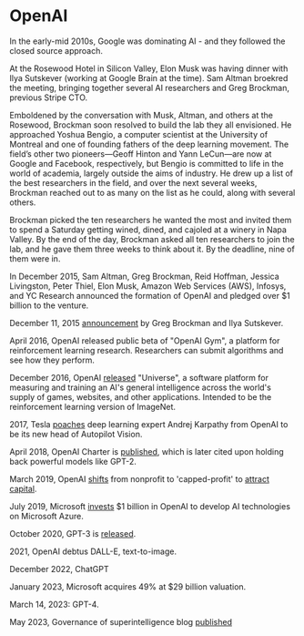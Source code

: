 # OpenAI

In the early-mid 2010s, Google was dominating AI - and they followed the closed source approach.

At the Rosewood Hotel in Silicon Valley, Elon Musk was having dinner with Ilya Sutskever (working at Google Brain at the time). Sam Altman broekred the meeting, bringing together several AI researchers and Greg Brockman, previous Stripe CTO.

Emboldened by the conversation with Musk, Altman, and others at the Rosewood, Brockman soon resolved to build the lab they all envisioned. He approached Yoshua Bengio, a computer scientist at the University of Montreal and one of founding fathers of the deep learning movement. The field’s other two pioneers—Geoff Hinton and Yann LeCun—are now at Google and Facebook, respectively, but Bengio is committed to life in the world of academia, largely outside the aims of industry. He drew up a list of the best researchers in the field, and over the next several weeks, Brockman reached out to as many on the list as he could, along with several others.

Brockman picked the ten researchers he wanted the most and invited them to spend a Saturday getting wined, dined, and cajoled at a winery in Napa Valley. By the end of the day, Brockman asked all ten researchers to join the lab, and he gave them three weeks to think about it. By the deadline, nine of them were in.

In December 2015, Sam Altman, Greg Brockman, Reid Hoffman, Jessica Livingston, Peter Thiel, Elon Musk, Amazon Web Services (AWS), Infosys, and YC Research announced the formation of OpenAI and pledged over $1 billion to the venture. 

December 11, 2015 [announcement](https://archive.is/RcWJF) by Greg Brockman and Ilya Sutskever.

April 2016, OpenAI released public beta of "OpenAI Gym", a platform for reinforcement learning research. Researchers can submit algorithms and see how they perform.

December 2016, OpenAI [released](https://web.archive.org/web/20170101002022/http://www.theregister.co.uk/2016/12/05/openai_universe_reinforcement_learning/) "Universe", a software platform for measuring and training an AI's general intelligence across the world's supply of games, websites, and other applications. Intended to be the reinforcement learning version of ImageNet.

2017, Tesla [poaches](https://archive.is/WZaV6) deep learning expert Andrej Karpathy from OpenAI to be its new head of Autopilot Vision.


April 2018, OpenAI Charter is [published](https://openai.com/charter), which is later cited upon holding back powerful models like GPT-2.

March 2019, OpenAI [shifts](https://openai.com/blog/openai-lp) from nonprofit to 'capped-profit' to [attract capital](https://techcrunch.com/2019/03/11/openai-shifts-from-nonprofit-to-capped-profit-to-attract-capital/).

July 2019, Microsoft [invests](https://openai.com/blog/microsoft-invests-in-and-partners-with-openai) $1 billion in OpenAI to develop AI technologies on Microsoft Azure.

October 2020, GPT-3 is [released](https://web.archive.org/web/20201013163856/https://www.bloomberg.com/news/articles/2020-06-11/trillions-of-words-analyzed-openai-sets-loose-ai-language-colossus).

2021, OpenAI debtus DALL-E, text-to-image.

December 2022, ChatGPT

January 2023, Microsoft acquires 49% at $29 billion valuation.

March 14, 2023: GPT-4.

May 2023, Governance of superintelligence blog [published](https://openai.com/blog/governance-of-superintelligence)